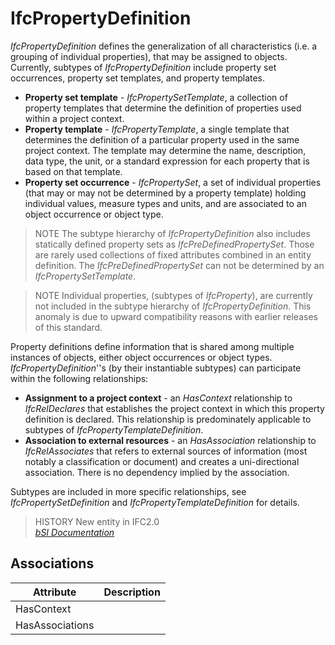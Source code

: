 IfcPropertyDefinition
=====================
_IfcPropertyDefinition_ defines the generalization of all characteristics
(i.e. a grouping of individual properties), that may be assigned to objects.
Currently, subtypes of _IfcPropertyDefinition_ include property set
occurrences, property set templates, and property templates.  
  
* **Property set template** - _IfcPropertySetTemplate_, a collection of property templates that determine the definition of properties used within a project context.  
* **Property template** - _IfcPropertyTemplate_, a single template that determines the definition of a particular property used in the same project context. The template may determine the name, description, data type, the unit, or a standard expression for each property that is based on that template.  
* **Property set occurrence** - _IfcPropertySet_, a set of individual properties (that may or may not be determined by a property template) holding individual values, measure types and units, and are associated to an object occurrence or object type.  
  
> NOTE  The subtype hierarchy of _IfcPropertyDefinition_ also includes
> statically defined property sets as _IfcPreDefinedPropertySet_. Those are
> rarely used collections of fixed attributes combined in an entity
> definition. The _IfcPreDefinedPropertySet_ can not be determined by an
> _IfcPropertySetTemplate_.  
  
> NOTE  Individual properties, (subtypes of _IfcProperty_), are currently not
> included in the subtype hierarchy of _IfcPropertyDefinition_. This anomaly
> is due to upward compatibility reasons with earlier releases of this
> standard.  
  
Property definitions define information that is shared among multiple
instances of objects, either object occurrences or object types.
_IfcPropertyDefinition_''s (by their instantiable subtypes) can participate
within the following relationships:  
  
* **Assignment to a project context** - an _HasContext_ relationship to _IfcRelDeclares_ that establishes the project context in which this property definition is declared. This relationship is predominately applicable to subtypes of _IfcPropertyTemplateDefinition_.  
* **Association to external resources** - an _HasAssociation_ relationship to _IfcRelAssociates_ that refers to external sources of information (most notably a classification or document) and creates a uni-directional association. There is no dependency implied by the association.  
  
Subtypes are included in more specific relationships, see
_IfcPropertySetDefinition_ and _IfcPropertyTemplateDefinition_ for details.  
  
> HISTORY  New entity in IFC2.0  
[ _bSI
Documentation_](https://standards.buildingsmart.org/IFC/DEV/IFC4_2/FINAL/HTML/schema/ifckernel/lexical/ifcpropertydefinition.htm)


Associations
------------
| Attribute       | Description   |
|-----------------|---------------|
| HasContext      |               |
| HasAssociations |               |

